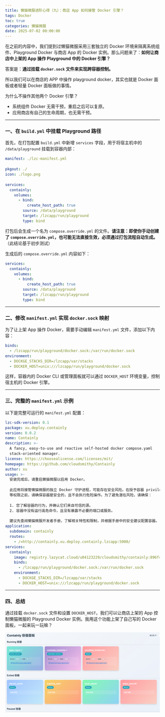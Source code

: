 ```yaml
---
title: 懒猫微服进阶心得（九）：商店 App 如何接管 Docker 引擎？
tags: Docker
toc: true
categories: 懒猫微服
date: 2025-07-02 00:00:00
---
```


在之前的内容中，我们提到过懒猫微服采用三套独立的 Docker 环境来隔离系统组件、Playground Docker 与商店 App 的 Docker 实例。那么问题来了：**如何让商店中上架的 App 操作 Playground 中的 Docker 引擎？**

答案是：**通过挂载 `docker.sock` 文件来实现跨容器控制。**

所以我们可以在商店的 APP 中操作 playground docker，其实也就是 Docker 面板或者轻量 Docker 面板做的事情。

为什么不操作其他两个 Docker 引擎？

- 系统组件 Docker 无需干预，重启之后可以复原。
- 应用商店有自己的生命周期，也无需干预。

---

### 一、在 `build.yml` 中挂载 Playground 路径

首先，在打包配置 `build.yml` 中新增 `services` 字段，用于将宿主机中的 `/data/playground` 挂载到容器内部：

<!-- more -->

```yml
manifest: ./lzc-manifest.yml

pkgout: ./
icon: ./logo.png

services:
  containly:
    volumes:
      - bind:
          create_host_path: true
        source: /data/playground
        target: /lzcapp/run/playground
        type: bind
```

打包后会生成一个名为 `compose.override.yml` 的文件。**请注意：即使你手动创建了 `compose.override.yml`，也可能无法直接生效，必须通过打包流程自动生成。**（此结论基于初步测试）

生成后的 `compose.override.yml` 内容如下：

```yml
services:
  containly:
    volumes:
      - bind:
          create_host_path: true
        source: /data/playground
        target: /lzcapp/run/playground
        type: bind
```

---

### 二、修改 `manifest.yml` 实现 `docker.sock` 映射

为了让上架 App 操作 Docker，需要手动编辑 `manifest.yml` 文件，添加以下内容：

```yml
binds:
  - /lzcapp/run/playground/docker.sock:/var/run/docker.sock
environment:
  - DOCKGE_STACKS_DIR=/lzcapp/var/stacks
  - DOCKER_HOST=unix:///lzcapp/run/playground/docker.sock
```

这样，容器内的 Docker CLI 或管理面板就可以通过 `DOCKER_HOST` 环境变量，控制宿主机的 Docker 引擎。

---

### 三、完整的 `manifest.yml` 示例

以下是完整可运行的 `manifest.yml` 配置：

```yml
lzc-sdk-version: 0.1
package: xu.deploy.containly
version: 0.0.2
name: Containly
description: >-
  A fancy, easy-to-use and reactive self-hosted docker compose.yaml
  stack-oriented manager.
license: https://choosealicense.com/licenses/mit/
homepage: https://github.com/cloudsmithy/Containly
author: xu
usage: >-
  安装完成后，请重启懒猫微服以启用 Docker。

  此应用将接管懒猫微服的独立 Docker 守护进程，可能存在安全风险。在授予容器 privileged
  等权限之前，请确保容器是安全的，且不会执行危险操作。为了避免潜在风险，请确保：

  1. 您了解容器的行为，并确认它们来自可信的源。
  2. 容器中没有运行高危命令，且没有暴露不必要的端口或服务。

  建议先查阅懒猫微服开发者手册，了解相关特性和限制，并根据手册中的安全建议配置容器。
application:
  subdomain: containly
  routes:
    - /=http://containly.xu.deploy.containly.lzcapp:5000/
services:
  containly:
    image: registry.lazycat.cloud/u04123229/cloudsmithy/containly:896f4251373d0ebe
    binds:
      - /lzcapp/run/playground/docker.sock:/var/run/docker.sock
    environment:
      - DOCKGE_STACKS_DIR=/lzcapp/var/stacks
      - DOCKER_HOST=unix:///lzcapp/run/playground/docker.sock
```

---

### 四、总结

通过挂载 `docker.sock` 文件和设置 `DOCKER_HOST`，我们可以让商店上架的 App 控制懒猫微服的 Playground Docker 实例。我用这个功能上架了自己写的 Docker 面板，一起来玩一玩嘛？

![](https://raw.githubusercontent.com/cloudsmithy/picgo-imh/master/image-20250520104141112.png)
